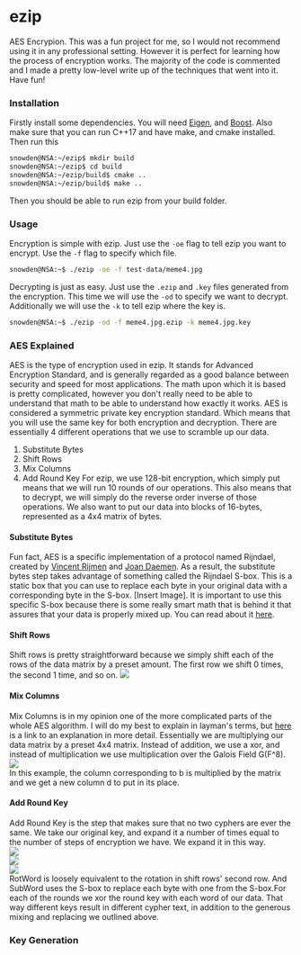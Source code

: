 # ezip
AES Encrypion. This was a fun project for me, so I would not recommend using it in any professional setting. However it is perfect for learning how the process of encryption works. The majority of the code is commented and I made a pretty low-level write up of the techniques that went into it. Have fun!
### Installation
Firstly install some dependencies. You will need [Eigen](http://eigen.tuxfamily.org/index.php?title=Main_Page), and [Boost](https://www.boost.org). Also make sure that you can run C++17 and have make, and cmake installed. Then run this
```bash
snowden@NSA:~/ezip$ mkdir build
snowden@NSA:~/ezip$ cd build
snowden@NSA:~/ezip/build$ cmake ..
snowden@NSA:~/ezip/build$ make ..
```
Then you should be able to run ezip from your build folder.
### Usage
Encryption is simple with ezip. Just use the `-oe` flag to tell ezip you want to encrypt. 
Use the `-f` flag to specify which file.
```bash
snowden@NSA:~$ ./ezip -oe -f test-data/meme4.jpg
```
Decrypting is just as easy. Just use the `.ezip` and `.key` files generated from the encryption.
This time we will use the `-od` to specify we want to decrypt. Additionally we will use the `-k`
to tell ezip where the key is.
```bash
snowden@NSA:~$ ./ezip -od -f meme4.jpg.ezip -k meme4.jpg.key
```
### AES Explained
AES is the type of encryption used in ezip. It stands for Advanced Encryption Standard,
and is generally regarded as a good balance between security and speed for most applications.
The math upon which it is based is pretty complicated, however you don't really need to be
able to understand that math to be able to understand how exactly it works. AES is considered
a symmetric private key encryption standard. Which means that you will use the same key for 
both encryption and decryption. There are essentially 4 different operations that we use to 
scramble up our data. 
1. Substitute Bytes
2. Shift Rows
3. Mix Columns
4. Add Round Key
For ezip, we use 128-bit encryption, which simply put means that we will run 10 rounds of our
operations. This also means that to decrypt, we will simply do the reverse order inverse of those
operations. We also want to put our data into blocks of 16-bytes, represented as a 4x4 matrix
of bytes.
#### Substitute Bytes
Fun fact, AES is a specific implementation of a protocol named Rijndael, created by 
[Vincent Rijmen](https://en.wikipedia.org/wiki/Vincent_Rijmen) and [Joan Daemen](https://en.wikipedia.org/wiki/Joan_Daemen).
As a result, the substitute bytes step takes advantage of something called the Rijndael S-box.
This is a static box that you can use to replace each byte in your original data with a corresponding
byte in the S-box. [Insert Image]. It is important to use this specific S-box because there is some
really smart math that is behind it that assures that your data is properly mixed up. You 
can  read about it [here](https://en.wikipedia.org/wiki/Rijndael_S-box). 
#### Shift Rows
Shift rows is pretty straightforward because we simply shift each of the rows of the data
matrix by a preset amount. The first row we shift 0 times, the second 1 time, and so on. ![](https://user-images.githubusercontent.com/24411516/90669331-7dc2bf80-e21f-11ea-89d5-4e601f5ff0d3.png)
#### Mix Columns
Mix Columns is in my opinion one of the more complicated parts of the whole AES algorithm. I will
do my best to explain in layman's terms, but [here](https://en.wikipedia.org/wiki/Rijndael_MixColumns)
is a link to an explanation in more detail. Essentially we are multiplying our data matrix by
a preset 4x4 matrix. Instead of addition, we use a xor, and instead of multiplication we use
multiplication over the Galois Field G(F^8). <br/> ![](https://user-images.githubusercontent.com/24411516/90670130-bc0cae80-e220-11ea-9794-3ebd3d40810d.png) <br/> In this example, the column corresponding to b
is multiplied by the matrix and we get a new column d to put in its place.
#### Add Round Key
Add Round Key is the step that makes sure that no two cyphers are ever the same. We take our original
key, and expand it a number of times equal to the number of steps of encryption we have. We
expand it in this way. <br/> ![](https://user-images.githubusercontent.com/24411516/90669377-90d58f80-e21f-11ea-83f3-d3882eafc083.png) <br/>![](https://user-images.githubusercontent.com/24411516/90670066-a1d2d080-e220-11ea-914c-fff0191b439f.png) <br/> ![](https://user-images.githubusercontent.com/24411516/90671128-4275c000-e222-11ea-8959-109b7a7aa1d9.png) <br/>RotWord is loosely equivalent to the rotation in shift rows' second row. And
SubWord uses the S-box to replace each byte with one from the S-box.For each of the rounds we xor the round key
with each word of our data. That way different keys result in 
different cypher text, in addition to the generous mixing and replacing we outlined above.
### Key Generation
